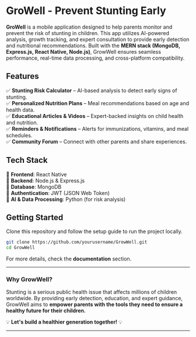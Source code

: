 # **GroWell - Prevent Stunting Early**  

**GroWell** is a mobile application designed to help parents monitor and prevent the risk of stunting in children. This app utilizes AI-powered analysis, growth tracking, and expert consultation to provide early detection and nutritional recommendations. Built with the **MERN stack (MongoDB, Express.js, React Native, Node.js)**, GrowWell ensures seamless performance, real-time data processing, and cross-platform compatibility.  

## **Features**  

✅ **Stunting Risk Calculator** – AI-based analysis to detect early signs of stunting.  
✅ **Personalized Nutrition Plans** – Meal recommendations based on age and health data.  
✅ **Educational Articles & Videos** – Expert-backed insights on child health and nutrition.  
✅ **Reminders & Notifications** – Alerts for immunizations, vitamins, and meal schedules.  
✅ **Community Forum** – Connect with other parents and share experiences.  

## **Tech Stack**  

🚀 **Frontend**: React Native  
🚀 **Backend**: Node.js & Express.js  
🚀 **Database**: MongoDB  
🚀 **Authentication**: JWT (JSON Web Token)  
🚀 **AI & Data Processing**: Python (for risk analysis)  

## **Getting Started**  

Clone this repository and follow the setup guide to run the project locally.  

```bash
git clone https://github.com/yourusername/GrowWell.git
cd GrowWell
```

For more details, check the **documentation** section.  

---

### **Why GrowWell?**  
Stunting is a serious public health issue that affects millions of children worldwide. By providing early detection, education, and expert guidance, GrowWell aims to **empower parents with the tools they need to ensure a healthy future for their children.**  

💡 **Let's build a healthier generation together!** 💡  

---